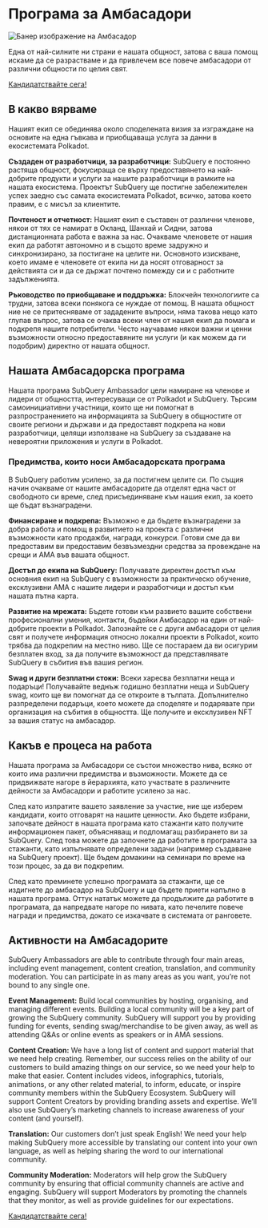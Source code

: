 # Програма за Амбасадори

![Банер изображение на Амбасадор](/assets/img/ambassador_banner.png)

Една от най-силните ни страни е нашата общност, затова с ваша помощ искаме да се разрастваме и да привлечем все повече амбасадори от различни общности по целия свят.

[Кандидатствайте сега!](https://forms.gle/GXBbJ6LDpNfM2v1X6)

## В какво вярваме

Нашият екип се обединява около споделената визия за изграждане на основите на една гъвкава и приобщаваща услуга за данни в екосистемата Polkadot.

**Създаден от разработчици, за разработчици:** SubQuery е постоянно растяща общност, фокусираща се върху предоставянето на най-добрите продукти и услуги за нашите разработчици в рамките на нашата екосистема. Проектът SubQuery ще постигне забележителен успех заедно със самата екосистемата Polkadot, всичко, затова което правим, е с мисъл за клиентите.

**Почтеност и отчетност:** Нашият екип е съставен от различни членове, някои от тях се намират в Окланд, Шанхай и Сидни, затова дистанционната работа е важна за нас. Очакваме членовете от нашия екип да работят автономно и в същото време задружно и синхронизирано, за постигане на целите ни. Основното изискване, което имаме е членовете от екипа ни да носят отговарност за действията си и да се държат почтено помежду си и с работните задълженията.

**Ръководство по приобщаване и поддръжка:** Блокчейн технологиите са трудни, затова всеки понякога се нуждае от помощ. В нашата общност ние не се притесняваме от зададените въпроси, няма такова нещо като глупав въпрос, затова се очаква всеки член от нашия екип да помага и подкрепя нашите потребители. Често научаваме някои важни и ценни възможности относно предоставяните ни услуги (и как можем да ги подобрим) директно от нашата общност.

## Нашата Амбасадорска програма

Нашата програма SubQuery Ambassador цели намиране на членове и лидери от общността, интересуващи се от Polkadot и SubQuery. Търсим самоинициативни участници, които ще ни помогнат в разпространението на информацията за SubQuery в общностите от своите региони и държави и да предоставят подкрепа на нови разработчици, целящи използване на SubQuery за създаване на невероятни приложения и услуги в Polkadot.

### Предимства, които носи Амбасадорската програма

В SubQuery работим усилено, за да постигнем целите си. По същия начин очакваме от нашите амбасадорите да отделят една част от свободното си време, след присъединяване към нашия екип, за което ще бъдат възнаградени.

**Финансиране и подкрепа:** Възможно е да бъдете възнаградени за добра работа и помощ в развитието на проекта с различни възможности като продажби, награди, конкурси. Готови сме да ви предоставим ви предоставим безвъзмездни средства за провеждане на срещи и АМА във вашата общност.

**Достъп до екипа на SubQuery:** Получавате директен достъп към основния екип на SubQuery с възможности за практическо обучение, ексклузивни AMA с нашите лидери и разработчици и достъп към нашата пътна карта.

**Развитие на мрежата:** Бъдете готови към развието вашите собствени професионални умения, контакти, бъдейки Амбасадор на един от най-добрите проекти в Polkadot. Запознайте се с други амбасадори от целия свят и получете информация относно локални проекти в Polkadot, които трябва да подкрепим на местно ниво. Ще се постараем да ви осигурим безплатен вход, за да получите възможност да представлявате SubQuery в събития във вашия регион.

**Swag и други безплатни стоки:** Всеки харесва безплатни неща и подаръци! Получавайте веднъж годишно безплатни неща и SubQuery swag, които ще ви помогнат да се откроите в тълпата. Допълнително разпределени подаръци, което можете да споделяте и подарявате при организация на събития в общността. Ще получите и ексклузивен NFT за вашия статус на амбасадор.

## Какъв е процеса на работа

Нашата програма за Амбасадори се състои множество нива, всяко от които има различни предимства и възможности. Можете да се придвижвате нагоре в йерархията, като участвате в различните дейности за Амбасадори и работите усилено за нас.

След като изпратите вашето заявление за участие, ние ще изберем кандидати, които отговарят на нашите ценности. Ако бъдете избрани, започвате дейност в нашата програма като стажанти като получите информационен пакет, объясняващ и подпомагащ разбирането ви за SubQuery. След това можете да започнете да работите в програмата за стажанти, като изпълнявате определени задачи (например създаване на SubQuery проект). Ще бъдем домакини на семинари по време на този процес, за да ви подкрепим.

След като преминете успешно програмата за стажанти, ще се издигнете до амбасадор на SubQuery и ще бъдете приети напълно в нашата програма. Оттук нататък можете да продължите да работите в програмата, да напредвате нагоре по нивата, като печелите повече награди и предимства, докато се изкачвате в системата от ранговете.


## Активности на Амбасадорите

SubQuery Ambassadors are able to contribute through four main areas, including event management, content creation, translation, and community moderation. You can participate in as many areas as you want, you’re not bound to any single one.

**Event Management:** Build local communities by hosting, organising, and managing different events. Building a local community will be a key part of growing the SubQuery community. SubQuery will support you by providing funding for events, sending swag/merchandise to be given away, as well as attending Q&As or online events as speakers or in AMA sessions.

**Content Creation:** We have a long list of content and support material that we need help creating. Remember, our success relies on the ability of our customers to build amazing things on our service, so we need your help to make that easier. Content includes videos, infographics, tutorials, animations, or any other related material, to inform, educate, or inspire community members within the SubQuery Ecosystem. SubQuery will support Content Creators by providing branding assets and expertise. We’ll also use SubQuery’s marketing channels to increase awareness of your content (and yourself).

**Translation:** Our customers don’t just speak English! We need your help making SubQuery more accessible by translating our content into your own language, as well as helping sharing the word to our international community.

**Community Moderation:** Moderators will help grow the SubQuery community by ensuring that official community channels are active and engaging. SubQuery will support Moderators by promoting the channels that they monitor, as well as provide guidelines for our expectations.

[Кандидатствайте сега!](https://forms.gle/GXBbJ6LDpNfM2v1X6)